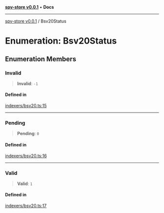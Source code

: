 [**spv-store v0.0.1**](../README.md) • **Docs**

***

[spv-store v0.0.1](../globals.md) / Bsv20Status

# Enumeration: Bsv20Status

## Enumeration Members

### Invalid

> **Invalid**: `-1`

#### Defined in

[indexers/bsv20.ts:15](https://github.com/shruggr/ts-casemod-spv/blob/e76938ede3d1388f9d1a1c2ddcbe0c172bd9233b/src/indexers/bsv20.ts#L15)

***

### Pending

> **Pending**: `0`

#### Defined in

[indexers/bsv20.ts:16](https://github.com/shruggr/ts-casemod-spv/blob/e76938ede3d1388f9d1a1c2ddcbe0c172bd9233b/src/indexers/bsv20.ts#L16)

***

### Valid

> **Valid**: `1`

#### Defined in

[indexers/bsv20.ts:17](https://github.com/shruggr/ts-casemod-spv/blob/e76938ede3d1388f9d1a1c2ddcbe0c172bd9233b/src/indexers/bsv20.ts#L17)

